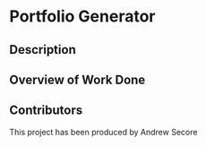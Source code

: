 # Portfolio Generator

## Description

## Overview of Work Done

## Contributors

This project has been produced by Andrew Secore